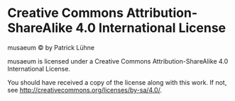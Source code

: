 # Creative Commons Attribution-ShareAlike 4.0 International License

musaeum © by Patrick Lühne

musaeum is licensed under a
Creative Commons Attribution-ShareAlike 4.0 International License.

You should have received a copy of the license along with this
work. If not, see <http://creativecommons.org/licenses/by-sa/4.0/>.
